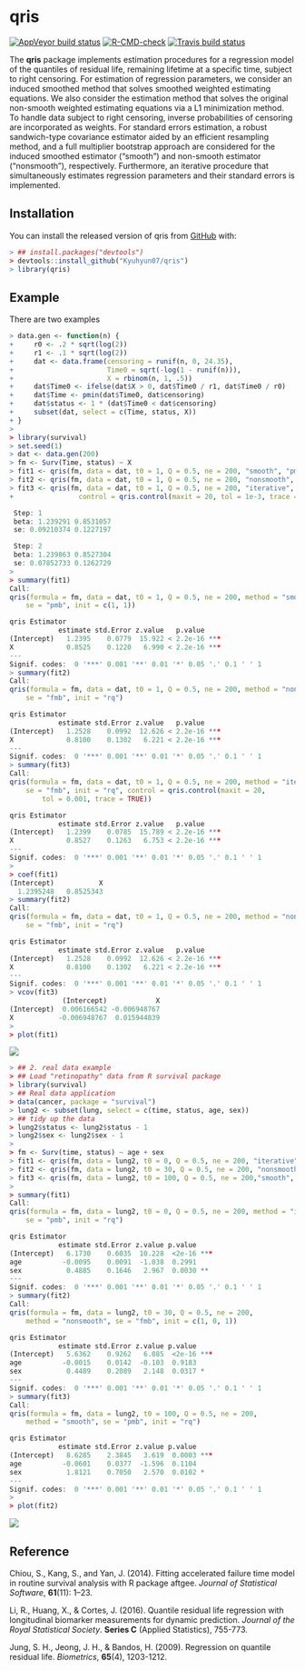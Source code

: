 
<!-- README.md is generated from README.Rmd. Please edit that file -->

# qris

<!-- badges: start -->

[![AppVeyor build
status](https://ci.appveyor.com/api/projects/status/github/Kyuhyun07/qris?branch=master&svg=true)](https://ci.appveyor.com/project/Kyuhyun07/qris)
[![R-CMD-check](https://github.com/Kyuhyun07/qris/workflows/R-CMD-check/badge.svg)](https://github.com/Kyuhyun07/qris/actions)
[![Travis build
status](https://travis-ci.com/Kyuhyun07/qris.svg?branch=master)](https://travis-ci.com/Kyuhyun07/qris)
<!-- badges: end -->

The **qris** package implements estimation procedures for a regression
model of the quantiles of residual life, remaining lifetime at a
specific time, subject to right censoring. For estimation of regression
parameters, we consider an induced smoothed method that solves smoothed
weighted estimating equations. We also consider the estimation method
that solves the original non-smooth weighted estimating equations via a
L1 minimization method. To handle data subject to right censoring,
inverse probabilities of censoring are incorporated as weights. For
standard errors estimation, a robust sandwich-type covariance estimator
aided by an efficient resampling method, and a full multiplier bootstrap
approach are considered for the induced smoothed estimator (“smooth”)
and non-smooth estimator (“nonsmooth”), respectively. Furthermore, an
iterative procedure that simultaneously estimates regression parameters
and their standard errors is implemented.

## Installation

You can install the released version of qris from
[GitHub](https://github.com/Kyuhyun07/qris) with:

``` r
> ## install.packages("devtools")
> devtools::install_github("Kyuhyun07/qris")
> library(qris)
```

## Example

There are two examples

``` r
> data.gen <- function(n) {
+     r0 <- .2 * sqrt(log(2))
+     r1 <- .1 * sqrt(log(2))
+     dat <- data.frame(censoring = runif(n, 0, 24.35),
+                       Time0 = sqrt(-log(1 - runif(n))),
+                       X = rbinom(n, 1, .5))
+     dat$Time0 <- ifelse(dat$X > 0, dat$Time0 / r1, dat$Time0 / r0)
+     dat$Time <- pmin(dat$Time0, dat$censoring)
+     dat$status <- 1 * (dat$Time0 < dat$censoring)
+     subset(dat, select = c(Time, status, X))
+ }
> 
> library(survival)
> set.seed(1)
> dat <- data.gen(200)
> fm <- Surv(Time, status) ~ X
> fit1 <- qris(fm, data = dat, t0 = 1, Q = 0.5, ne = 200, "smooth", "pmb", c(1,1))
> fit2 <- qris(fm, data = dat, t0 = 1, Q = 0.5, ne = 200, "nonsmooth", "fmb", "rq")
> fit3 <- qris(fm, data = dat, t0 = 1, Q = 0.5, ne = 200, "iterative", "fmb", "rq",
+                control = qris.control(maxit = 20, tol = 1e-3, trace = TRUE))

 Step: 1
 beta: 1.239291 0.8531057
 se: 0.09210374 0.1227197 

 Step: 2
 beta: 1.239863 0.8527304
 se: 0.07852733 0.1262729 
> 
> summary(fit1)
Call:
qris(formula = fm, data = dat, t0 = 1, Q = 0.5, ne = 200, method = "smooth", 
    se = "pmb", init = c(1, 1))

qris Estimator
            estimate std.Error z.value   p.value    
(Intercept)   1.2395    0.0779  15.922 < 2.2e-16 ***
X             0.8525    0.1220   6.990 < 2.2e-16 ***
---
Signif. codes:  0 '***' 0.001 '**' 0.01 '*' 0.05 '.' 0.1 ' ' 1
> summary(fit2)
Call:
qris(formula = fm, data = dat, t0 = 1, Q = 0.5, ne = 200, method = "nonsmooth", 
    se = "fmb", init = "rq")

qris Estimator
            estimate std.Error z.value   p.value    
(Intercept)   1.2528    0.0992  12.626 < 2.2e-16 ***
X             0.8100    0.1302   6.221 < 2.2e-16 ***
---
Signif. codes:  0 '***' 0.001 '**' 0.01 '*' 0.05 '.' 0.1 ' ' 1
> summary(fit3)
Call:
qris(formula = fm, data = dat, t0 = 1, Q = 0.5, ne = 200, method = "iterative", 
    se = "fmb", init = "rq", control = qris.control(maxit = 20, 
        tol = 0.001, trace = TRUE))

qris Estimator
            estimate std.Error z.value   p.value    
(Intercept)   1.2399    0.0785  15.789 < 2.2e-16 ***
X             0.8527    0.1263   6.753 < 2.2e-16 ***
---
Signif. codes:  0 '***' 0.001 '**' 0.01 '*' 0.05 '.' 0.1 ' ' 1
> 
> coef(fit1)
(Intercept)           X 
  1.2395248   0.8525343 
> summary(fit2)
Call:
qris(formula = fm, data = dat, t0 = 1, Q = 0.5, ne = 200, method = "nonsmooth", 
    se = "fmb", init = "rq")

qris Estimator
            estimate std.Error z.value   p.value    
(Intercept)   1.2528    0.0992  12.626 < 2.2e-16 ***
X             0.8100    0.1302   6.221 < 2.2e-16 ***
---
Signif. codes:  0 '***' 0.001 '**' 0.01 '*' 0.05 '.' 0.1 ' ' 1
> vcov(fit3)
             (Intercept)            X
(Intercept)  0.006166542 -0.006948767
X           -0.006948767  0.015944839
> 
> plot(fit1)
```

![](README_files/figure-gfm/example-1.png)<!-- -->

``` r
> ## 2. real data example
> ## Load "retinopathy" data from R survival package
> library(survival)
> ## Real data application
> data(cancer, package = "survival")
> lung2 <- subset(lung, select = c(time, status, age, sex))
> ## tidy up the data
> lung2$status <- lung2$status - 1
> lung2$sex <- lung2$sex - 1
> 
> fm <- Surv(time, status) ~ age + sex
> fit1 <- qris(fm, data = lung2, t0 = 0, Q = 0.5, ne = 200, "iterative", "pmb", "rq")
> fit2 <- qris(fm, data = lung2, t0 = 30, Q = 0.5, ne = 200, "nonsmooth", "fmb", c(1, 0, 1))
> fit3 <- qris(fm, data = lung2, t0 = 100, Q = 0.5, ne = 200,"smooth", "pmb", "rq")
> 
> summary(fit1)
Call:
qris(formula = fm, data = lung2, t0 = 0, Q = 0.5, ne = 200, method = "iterative", 
    se = "pmb", init = "rq")

qris Estimator
            estimate std.Error z.value p.value    
(Intercept)   6.1730    0.6035  10.228  <2e-16 ***
age          -0.0095    0.0091  -1.038  0.2991    
sex           0.4885    0.1646   2.967  0.0030 ** 
---
Signif. codes:  0 '***' 0.001 '**' 0.01 '*' 0.05 '.' 0.1 ' ' 1
> summary(fit2)
Call:
qris(formula = fm, data = lung2, t0 = 30, Q = 0.5, ne = 200, 
    method = "nonsmooth", se = "fmb", init = c(1, 0, 1))

qris Estimator
            estimate std.Error z.value p.value    
(Intercept)   5.6362    0.9262   6.085  <2e-16 ***
age          -0.0015    0.0142  -0.103  0.9183    
sex           0.4489    0.2089   2.148  0.0317 *  
---
Signif. codes:  0 '***' 0.001 '**' 0.01 '*' 0.05 '.' 0.1 ' ' 1
> summary(fit3)
Call:
qris(formula = fm, data = lung2, t0 = 100, Q = 0.5, ne = 200, 
    method = "smooth", se = "pmb", init = "rq")

qris Estimator
            estimate std.Error z.value p.value    
(Intercept)   8.6285    2.3845   3.619  0.0003 ***
age          -0.0601    0.0377  -1.596  0.1104    
sex           1.8121    0.7050   2.570  0.0102 *  
---
Signif. codes:  0 '***' 0.001 '**' 0.01 '*' 0.05 '.' 0.1 ' ' 1
> 
> plot(fit2)
```

![](README_files/figure-gfm/example2-1.png)<!-- -->

## Reference

Chiou, S., Kang, S., and Yan, J. (2014). Fitting accelerated failure
time model in routine survival analysis with R package aftgee. *Journal
of Statistical Software*, **61**(11): 1–23.

Li, R., Huang, X., & Cortes, J. (2016). Quantile residual life
regression with longitudinal biomarker measurements for dynamic
prediction. *Journal of the Royal Statistical Society*. **Series C**
(Applied Statistics), 755-773.

Jung, S. H., Jeong, J. H., & Bandos, H. (2009). Regression on quantile
residual life. *Biometrics*, **65**(4), 1203-1212.

